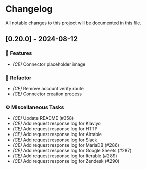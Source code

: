 # Changelog

All notable changes to this project will be documented in this file.

## [0.20.0] - 2024-08-12

### 🚀 Features

- *(CE)* Connector placeholder image

### 🚜 Refactor

- *(CE)* Remove account verify route
- *(CE)* Connector creation process

### ⚙️ Miscellaneous Tasks

- *(CE)* Update README (#358)
- *(CE)* Add request response log for Klaviyo
- *(CE)* Add request response log for HTTP
- *(CE)* Add request response log for Airtable
- *(CE)* Add request response log for Slack
- *(CE)* Add request response log for MariaDB (#286)
- *(CE)* Add request response log for Google Sheets (#287)
- *(CE)* Add request response log for Iterable (#289)
- *(CE)* Add request response log for Zendesk (#290)

<!-- generated by git-cliff -->
